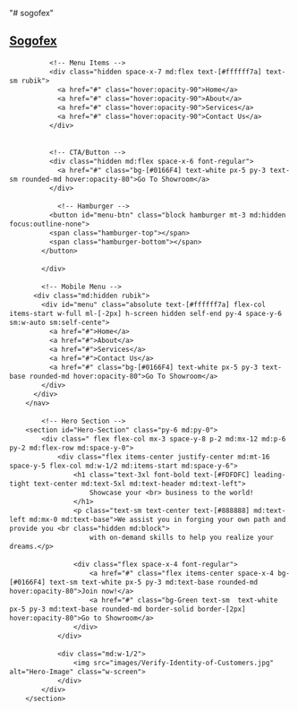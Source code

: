 "# sogofex" 

<!doctype html>
<html>
<head>
  <meta charset="UTF-8">
  <meta name="viewport" content="width=device-width, initial-scale=1.0">
  <script src="https://cdn.tailwindcss.com"></script>
  <link rel="stylesheet" href="style.css">
  <title>Sogofex</title>
</head>
<body>
        <!-- Navbar -->
        <nav class="relative mx-3 p-2 pt-2 md:mx-16 md:p- mt-2 text-white">
            <!-- Flex container -->
            <div class="flex items-center justify-between">
              <!-- Logo -->
              <div>
                  <a href="#">
                    <!-- <img src="images/Logo.svg" alt="Logo"/> -->
                    <h1 class="text-2xl">Sogofex</h1>
                  </a>
              </div>

              <!-- Menu Items -->
              <div class="hidden space-x-7 md:flex text-[#ffffff7a] text-sm rubik">
                <a href="#" class="hover:opacity-90">Home</a>
                <a href="#" class="hover:opacity-90">About</a>
                <a href="#" class="hover:opacity-90">Services</a>
                <a href="#" class="hover:opacity-90">Contact Us</a>
              </div>
    
    
              <!-- CTA/Button -->
              <div class="hidden md:flex space-x-6 font-regular">
                <a href="#" class="bg-[#0166F4] text-white px-5 py-3 text-sm rounded-md hover:opacity-80">Go To Showroom</a>
              </div>
    
                <!-- Hamburger -->
              <button id="menu-btn" class="block hamburger mt-3 md:hidden focus:outline-none">
              <span class="hamburger-top"></span>
              <span class="hamburger-bottom"></span>
            </button>
    
            </div>
    
            <!-- Mobile Menu -->
          <div class="md:hidden rubik">
            <div id="menu" class="absolute text-[#ffffff7a] flex-col items-start w-full ml-[-2px] h-screen hidden self-end py-4 space-y-6 sm:w-auto sm:self-cente">
              <a href="#">Home</a>
              <a href="#">About</a>
              <a href="#">Services</a>
              <a href="#">Contact Us</a>
              <a href="#" class="bg-[#0166F4] text-white px-5 py-3 text-base rounded-md hover:opacity-80">Go To Showroom</a>
            </div>
          </div>
        </nav>

            <!-- Hero Section -->
        <section id="Hero-Section" class="py-6 md:py-0">
            <div class=" flex flex-col mx-3 space-y-8 p-2 md:mx-12 md:p-6 py-2 md:flex-row md:space-y-0">
                <div class="flex items-center justify-center md:mt-16 space-y-5 flex-col md:w-1/2 md:items-start md:space-y-6">
                    <h1 class="text-3xl font-bold text-[#FDFDFC] leading-tight text-center md:text-5xl md:text-header md:text-left">
                        Showcase your <br> business to the world!
                    </h1>
                    <p class="text-sm text-center text-[#888888] md:text-left md:mx-0 md:text-base">We assist you in forging your own path and provide you <br class="hidden md:block">
                        with on-demand skills to help you realize your dreams.</p>

                    <div class="flex space-x-4 font-regular">
                        <a href="#" class="flex items-center space-x-4 bg-[#0166F4] text-sm text-white px-5 py-3 md:text-base rounded-md hover:opacity-80">Join now!</a>
                        <a href="#" class="bg-Green text-sm  text-white px-5 py-3 md:text-base rounded-md border-solid border-[2px] hover:opacity-80">Go to Showroom</a>
                    </div>
                </div>

                <div class="md:w-1/2">
                    <img src="images/Verify-Identity-of-Customers.jpg" alt="Hero-Image" class="w-screen">
                </div>
            </div>
        </section>
   <script src="script.js"></script>
</body>
</html>